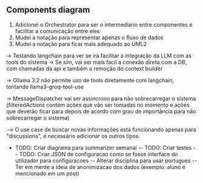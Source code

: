 ## Components diagram

1. Adicionei o Orchestrator para ser o intermediario entre componentes e facilitar a comunicação entre eles
2. Mudei a notação para representar apenas o fluxo de dados
3. Mudei a notação para ficar mais adequado ao UML2

-> Testando langchain para ver se irá facilitar a integração da LLM com as tools do sistema
-> Se sim, vai ser mais facil a conexão direta com a DB, com chamadas da api e também a remoção do context builder

-> Ollama 3.2 não permite uso de tools diretamente com langchain, tentando llama3-groq-tool-use

-> MessageDispatcher vai ser assincrono para não sobrecarregar o sistema (filteredActions contém ações que vão ser tomadas no momento e ações que deverão ficar para depois de acordo com grau de importância para não sobrecarregar o sistema)

--> O use case de buscar novas informações está funcionando apenas para "discussions", é necessário adicionar os outros tipos

- TODO: Criar diagrama para summarizer semanal
  -- TODO: Criar testes
  -- TODO: Criar JSON de configuracao como se fosse interface do utilizador para configuracoes
  -- Alterar disciplina para usar portugues
  -- Ter em mente a ideia de anonimizacao dos dados (exemplo: aluno é mencionado em um post)
